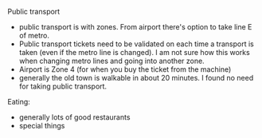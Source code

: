 Public transport

 * public transport is with zones. From airport there's option to take line E of metro. 
 * Public transport tickets need to be validated on each time a transport is taken (even if the metro line is changed). 
   I am not sure how this works when changing metro lines and going into another zone.
 * Airport is Zone 4 (for when you buy the ticket from the machine)
 * generally the old town is walkable in about 20 minutes. I found no need for taking public transport. 

Eating:
 * generally lots of good restaurants
 * special things


